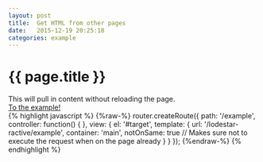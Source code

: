 ```yaml
---
layout: post
title:  Get HTML from other pages
date:   2015-12-19 20:25:18
categories: example
---
```



<div class="panel">
  <div class="panel-heading">
    <h1 class="title text-center">{{ page.title }}</h1>
  </div>
  <div class="panel-body text-center">
    <div>This will pull in content without reloading the page.</div>
    <a href="{{ "/load-example" | prepend: site.baseurl }}">To the example!</a>
  </div>
  <div class="panel-footer">
{% highlight javascript %}
{%raw-%}
router.createRoute({
  path: '/example',
  controller: function() { },
  view: {
    el: '#target',
    template: {
      url: '/lodestar-ractive/example',
      container: 'main',
      notOnSame: true // Makes sure not to execute the request when on the page already
    }
  }
});
{%endraw-%}
{% endhighlight %}
  </div>
</div>